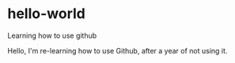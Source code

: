 # hello-world
Learning how to use github

Hello, I'm re-learning how to use Github, after a year of not using it.
